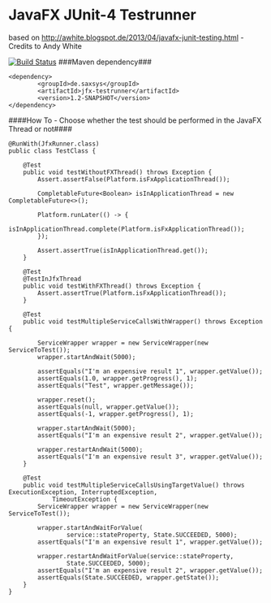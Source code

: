 JavaFX JUnit-4 Testrunner
==============

based on http://awhite.blogspot.de/2013/04/javafx-junit-testing.html - Credits to Andy White

[![Build Status](https://travis-ci.org/sialcasa/jfx-testrunner.svg?branch=master)](https://travis-ci.org/sialcasa/jfx-testrunner)
###Maven dependency###

```
<dependency>
		<groupId>de.saxsys</groupId>
		<artifactId>jfx-testrunner</artifactId>
		<version>1.2-SNAPSHOT</version>
</dependency>
```

####How To - Choose whether the test should be performed in the JavaFX Thread or not####

```
@RunWith(JfxRunner.class)
public class TestClass {

    @Test
    public void testWithoutFXThread() throws Exception {
        Assert.assertFalse(Platform.isFxApplicationThread());

        CompletableFuture<Boolean> isInApplicationThread = new CompletableFuture<>();
        
        Platform.runLater(() -> {
            isInApplicationThread.complete(Platform.isFxApplicationThread());
        });
        
        Assert.assertTrue(isInApplicationThread.get());
    }

    @Test
    @TestInJfxThread
    public void testWithFXThread() throws Exception {
        Assert.assertTrue(Platform.isFxApplicationThread());
    }
    
    @Test
	public void testMultipleServiceCallsWithWrapper() throws Exception {
		
		ServiceWrapper wrapper = new ServiceWrapper(new ServiceToTest());
		wrapper.startAndWait(5000);
		
		assertEquals("I'm an expensive result 1", wrapper.getValue());
		assertEquals(1.0, wrapper.getProgress(), 1);
		assertEquals("Test", wrapper.getMessage());
		
		wrapper.reset();
		assertEquals(null, wrapper.getValue());
		assertEquals(-1, wrapper.getProgress(), 1);
		
		wrapper.startAndWait(5000);
		assertEquals("I'm an expensive result 2", wrapper.getValue());
		
		wrapper.restartAndWait(5000);
		assertEquals("I'm an expensive result 3", wrapper.getValue());
	}
	
	@Test
	public void testMultipleServiceCallsUsingTargetValue() throws ExecutionException, InterruptedException,
			TimeoutException {
		ServiceWrapper wrapper = new ServiceWrapper(new ServiceToTest());
		
		wrapper.startAndWaitForValue(
				service::stateProperty, State.SUCCEEDED, 5000);
		assertEquals("I'm an expensive result 1", wrapper.getValue());
		
		wrapper.restartAndWaitForValue(service::stateProperty,
				State.SUCCEEDED, 5000);
		assertEquals("I'm an expensive result 2", wrapper.getValue());
		assertEquals(State.SUCCEEDED, wrapper.getState());
	}
}
```


